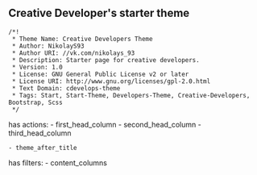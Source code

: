 ## Creative Developer's starter theme ##

```
/*!
 * Theme Name: Creative Developers Theme
 * Author: NikolayS93
 * Author URI: //vk.com/nikolays_93
 * Description: Starter page for creative developers.
 * Version: 1.0
 * License: GNU General Public License v2 or later
 * License URI: http://www.gnu.org/licenses/gpl-2.0.html
 * Text Domain: cdevelops-theme
 * Tags: Start, Start-Theme, Developers-Theme, Creative-Developers, Bootstrap, Scss
 */
```

has actions: 
	- first_head_column
	- second_head_column
	- third_head_column

	- theme_after_title

has filters:
	- content_columns